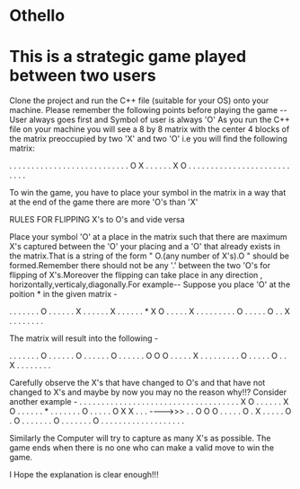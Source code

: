 # Othello
# This is a strategic game played between two users
Clone the project and run the C++ file (suitable for your OS) onto your machine.
Please remember the following points before playing the game -- User always goes first and Symbol of user is always 'O'
As you run the C++ file on your machine you will see a 8 by 8 matrix with the center 4 blocks of the matrix preoccupied by two 'X' and two 'O' i.e you will find the following matrix: 

. . . . . . . .
. . . . . . . .
. . . . . . . .
. . . O X . . .
. . . X O . . .
. . . . . . . .
. . . . . . . .
. . . . . . . .

To win the game, you have to place your symbol in the matrix in a way that at the end of the game there are more 'O's than 'X'

RULES FOR FLIPPING X's to O's and vide versa

Place your symbol 'O' at a place in the matrix such that there are maximum X's captured between the 'O' your placing and a 'O' that already exists in the matrix.That is a string of the form " O.(any number of X's).O " should be formed.Remember there should not be any '.' between the two 'O's for flipping of X's.Moreover the flipping can take place in any direction , horizontally,verticaly,diagonally.For example-- Suppose you place 'O' at the poition * in the given matrix - 

. . . . . . . O
. . . . . . X .
. . . . . X . .
. . . . * X O .
. . . . X . . .
. . . . . . O .
. . . . O . . X
. . . . . . . .


The matrix will result into the following - 

. . . . . . . O
. . . . . . O .
. . . . . O . .
. . . . O O O .
. . . . X . . .
. . . . . . O .
. . . . O . . X
. . . . . . . .

Carefully observe the X's that have changed to O's and that have not changed to X's and maybe by now you may no the reason why!!?
Consider another example -
. . . . . . . .                   . . . . . . . .
. . . . . . . .                   . . . . . . . .
. . . . X O . .                   . . . . X O . .
. . . . * . . .                   . . . . O . . .
. . O X X . . .         ---->>>   . . O O O . . .
. . O . X . . .                   . . O . O . . .
. . . . O . . .                   . . . . O . . .
. . . . . . . .                   . . . . . . . .


Similarly the Computer will try to capture as many X's as possible.
The game ends when there is no one who can make a valid move to win the game.

I Hope the explanation is clear enough!!!
